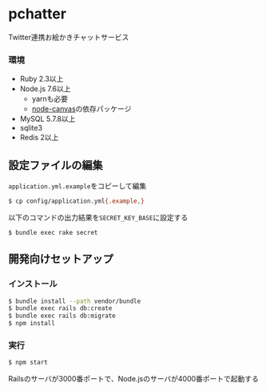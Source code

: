 pchatter
===

Twitter連携お絵かきチャットサービス

### 環境
* Ruby 2.3以上
* Node.js 7.6以上
  * yarnも必要
  * [node-canvas](https://github.com/Automattic/node-canvas)の依存パッケージ
* MySQL 5.7.8以上
* sqlite3
* Redis 2以上

## 設定ファイルの編集
`application.yml.example`をコピーして編集

```bash
$ cp config/application.yml{.example,}
```

以下のコマンドの出力結果を`SECRET_KEY_BASE`に設定する

```
$ bundle exec rake secret
```

## 開発向けセットアップ
### インストール
```bash
$ bundle install --path vendor/bundle
$ bundle exec rails db:create
$ bundle exec rails db:migrate
$ npm install
```

### 実行

```bash
$ npm start
```

Railsのサーバが3000番ポートで、Node.jsのサーバが4000番ポートで起動する
